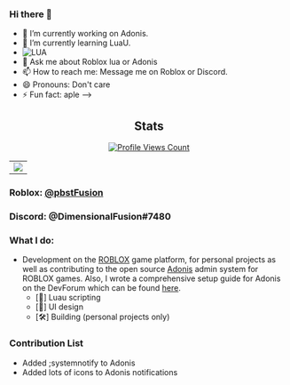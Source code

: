 ### Hi there 👋

- 🔭 I’m currently working on Adonis.
- 🌱 I’m currently learning LuaU.
- ![LUA](https://img.shields.io/badge/Luau-2C2D72?style=for-the-badge&logo=lua&logoColor=white)
- 💬 Ask me about Roblox lua or Adonis
- 📫 How to reach me: Message me on Roblox or Discord.
- 😄 Pronouns: Don't care
- ⚡ Fun fact: aple
-->
<h2 align="center">Stats</h2>
<a href="https://github.com/pbstFusion">
  <p align="center">
    <img src="https://komarev.com/ghpvc/?username=pbstFusion" alt="Profile Views Count">
  </p>
</a>

<p align="center">
<table>
  <tr>
    <td align="center" style="padding=0;width=100%;">
      <img src="https://github-readme-stats.vercel.app/api/?username=pbstFusion&title_color=00fff2&text_color=00fff2&show_icons=true&bg_color=00000000&hide_border=true&icon_color=00fff2&hide_title=false&count_private=true&hide=stars" />
    </td>
  </tr>
</table>
</p>


### **Roblox:** [@pbstFusion](https://www.roblox.com/users/1320336816/profile)
### **Discord:** @DimensionalFusion#7480

### What I do:
- Development on the [ROBLOX](https://www.roblox.com) game platform, for personal projects as well as contributing to the open source [Adonis](https://github.com/Sceleratis/Adonis) admin system for ROBLOX games. Also, I wrote a comprehensive setup guide for Adonis on the DevForum which can be found [here](https://devforum.roblox.com/t/1535122).
  - [📜] Luau scripting
  - [📱] UI design
  - [🛠️] Building (personal projects only)

### Contribution List
- Added ;systemnotify to Adonis
- Added lots of icons to Adonis notifications
